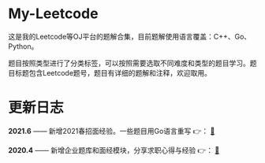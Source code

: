 # My-Leetcode

这是我的Leetcode等OJ平台的题解合集，目前题解使用语言覆盖：C++、Go、Python。

题目按照类型进行了分类标签，可以按照需要选取不同难度和类型的题目学习。题目标题包含Leetcode题号，题目有详细的题解和注释，欢迎取用。



# 更新日志

**2021.6** —— 新增2021春招面经验。一些题目用Go语言重写 👉：  [:running:](https://github.com/ysyisyourbrother/My-Leetcode/tree/master/My-Leetcode)

**2020.4** —— 新增企业题库和面经模块，分享求职心得与经验 👉：  [:running:](https://github.com/ysyisyourbrother/My-Leetcode/tree/master/%E9%9D%A2%E7%BB%8F)


